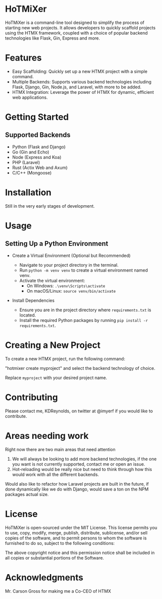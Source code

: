 # HoTMiXer

HoTMiXer is a command-line tool designed to simplify the process of starting new web projects. It allows developers to quickly scaffold projects using the HTMX framework, coupled with a choice of popular backend technologies like Flask, Gin, Express and more.

# Features

- Easy Scaffolding: Quickly set up a new HTMX project with a simple command.
- Multiple Backends: Supports various backend technologies including Flask, Django, Gin, Node.js, and Laravel, with more to be added.
- HTMX Integration: Leverage the power of HTMX for dynamic, efficient web applications.

# Getting Started

## Supported Backends

- Python (Flask and Django)
- Go (Gin and Echo)
- Node (Express and Koa)
- PHP (Laravel)
- Rust (Actix Web and Axum)
- C/C++ (Mongoose)

# Installation

Still in the very early stages of development.

# Usage

## Setting Up a Python Environment

- Create a Virtual Environment (Optional but Recommended)
    - Navigate to your project directory in the terminal.
    - Run `python -m venv venv` to create a virtual environment named venv.
    - Activate the virtual environment:
        - On Windows: `.\venv\Scripts\activate`
        - On macOS/Linux: `source venv/bin/activate`

- Install Dependencies
    - Ensure you are in the project directory where `requirements.txt` is located.
    - Install the required Python packages by running `pip install -r requirements.txt`.

# Creating a New Project

To create a new HTMX project, run the following command:

"hotmixer create myproject" and select the backend technology of choice.

Replace `myproject` with your desired project name.

# Contributing

Please contact me, KDReynolds, on twitter at @imyerf if you would like to contribute.

# Areas needing work

Right now there are two main areas that need attention

1. We will always be looking to add more backend technologies, if the one you want is not currently supported, contact me or open an issue.
2. Hot-reloading would be really nice but need to think through how this would work with all the different backends.

Would also like to refactor how Laravel projects are built in the future, if done dynamically like we do with Django, would save a ton on the NPM packages actual size.

# License

HoTMiXer is open-sourced under the MIT License. This license permits you to use, copy, modify, merge, publish, distribute, sublicense, and/or sell copies of the software, and to permit persons to whom the software is furnished to do so, subject to the following conditions:

The above copyright notice and this permission notice shall be included in all copies or substantial portions of the Software.

# Acknowledgments

Mr. Carson Gross for making me a Co-CEO of HTMX
